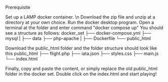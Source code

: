 Prerequisite

Set up a LAMP docker container. \n
Download the zip file and unzip at a directory at your own choice.
Run the docker desktop program.
Open a terminal at the folder and enter command "docker compose up"
You should see a structure as follows:
   docker_set
   ├── docker-compose.yml
   ├── mysql
   |     ├── data
   ├── php-apache
   |     ├── Dockerfile
   └── public_html
    
Download the public_html folder and the folder structure should look like this
   public_html
   ├── flight.php
   ├── iata.json
   ├── styles.css
   ├── main.js
   └── index.html

Finally, copy and paste the content, or simply replace the old public_html folder in the docker set.
Double click on the index.html and start playing!
